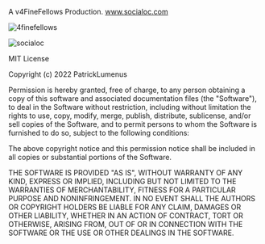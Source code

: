 A v4FineFellows Production.   www.socialoc.com
 
 ![4finefellows](https://user-images.githubusercontent.com/112205175/200152042-946435e8-0aaf-4465-b03b-544a1748b2ce.png)
 
 
 



![socialoc](https://user-images.githubusercontent.com/112205175/200152060-3c1a4622-5b72-4127-bb26-a5f9dae57d6e.png)


MIT License

Copyright (c) 2022 PatrickLumenus

Permission is hereby granted, free of charge, to any person obtaining a copy
of this software and associated documentation files (the "Software"), to deal
in the Software without restriction, including without limitation the rights
to use, copy, modify, merge, publish, distribute, sublicense, and/or sell
copies of the Software, and to permit persons to whom the Software is
furnished to do so, subject to the following conditions:

The above copyright notice and this permission notice shall be included in all
copies or substantial portions of the Software.

THE SOFTWARE IS PROVIDED "AS IS", WITHOUT WARRANTY OF ANY KIND, EXPRESS OR
IMPLIED, INCLUDING BUT NOT LIMITED TO THE WARRANTIES OF MERCHANTABILITY,
FITNESS FOR A PARTICULAR PURPOSE AND NONINFRINGEMENT. IN NO EVENT SHALL THE
AUTHORS OR COPYRIGHT HOLDERS BE LIABLE FOR ANY CLAIM, DAMAGES OR OTHER
LIABILITY, WHETHER IN AN ACTION OF CONTRACT, TORT OR OTHERWISE, ARISING FROM,
OUT OF OR IN CONNECTION WITH THE SOFTWARE OR THE USE OR OTHER DEALINGS IN THE
SOFTWARE.
